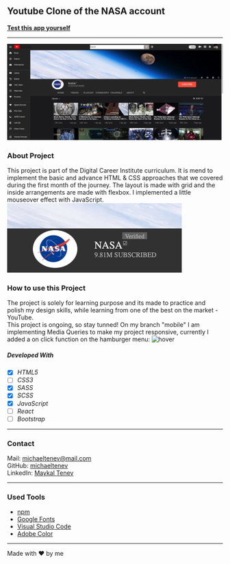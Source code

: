 ## Youtube Clone of the NASA account

**[Test this app yourself](https://maykaltenev.github.io/youtube-clone/)**

---

![project](./images/cover.png)

### About Project

This project is part of the Digital Career Institute curriculum. It is mend to implement the basic and advance HTML & CSS approaches that we covered during the first month of the journey. The layout is made with grid and the inside arrangements are made with flexbox. I implemented a little mouseover effect with JavaScript.
![hover](./images/nasa-hover.png)

### How to use this Project

The project is solely for learning purpose and its made to practice and polish my design skills, while learning from one of the best on the market - YouTube. </br>
This project is ongoing, so stay tunned! On my branch "mobile" I am implementing Media Queries to make my project responsive, currently I added a on click function on the hamburger menu:
![hover](./images/iphone-7-8.png)

##### Developed With

- [x] _HTML5_
- [ ] _CSS3_
- [x] _SASS_
- [x] _SCSS_
- [x] _JavaScript_
- [ ] _React_
- [ ] _Bootstrap_

---

### Contact

Mail: <michaeltenev@mail.com><br>
GitHub: [michaeltenev](https://github.com/maykaltenev)<br>
LinkedIn: [Maykal Tenev](https://www.linkedin.com/in/maykal-tenev-a8729586/)

---

### Used Tools

- [npm](https://www.npmjs.com/)
- [Google Fonts](https://fonts.google.com/)
- [Visual Studio Code](https://code.visualstudio.com/)
- [Adobe Color](https://color.adobe.com/create/color-wheel)

---

Made with ❤️ by me
